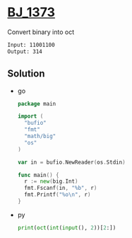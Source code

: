 # [BJ_1373](https://acmicpc.net/problem/1373)

Convert binary into oct

```txt
Input: 11001100
Output: 314
```

## Solution

* go

  ```go
  package main

  import (
    "bufio"
    "fmt"
    "math/big"
    "os"
  )

  var in = bufio.NewReader(os.Stdin)

  func main() {
    r := new(big.Int)
    fmt.Fscanf(in, "%b", r)
    fmt.Printf("%o\n", r)
  }
  ```

* py

  ```py
  print(oct(int(input(), 2))[2:])
  ```
